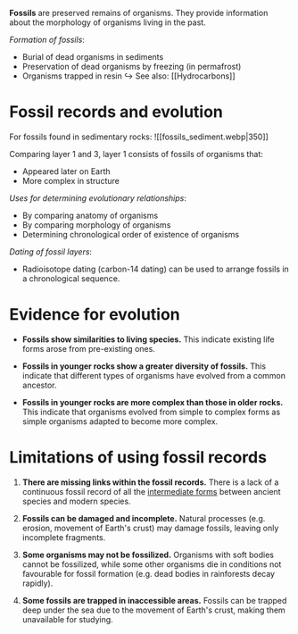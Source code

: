 **Fossils** are <span class="hi-green">preserved remains of organisms</span>. They provide information about the morphology of organisms living in the past.

*Formation of fossils*:
- Burial of dead organisms in <span class="hi-blue">sediments</span>
- Preservation of dead organisms by <span class="hi-blue">freezing</span> (in permafrost)
- Organisms <span class="hi-blue">trapped in resin</span>
↪ See also: [[Hydrocarbons]]

# Fossil records and evolution
For fossils found in sedimentary rocks:
![[fossils_sediment.webp|350]]

Comparing layer 1 and 3, layer 1 consists of fossils of organisms that:
- Appeared later on Earth
- More complex in structure

*Uses for determining evolutionary relationships*:
- By comparing <span class="hi-blue">anatomy</span> of organisms
- By comparing <span class="hi-blue">morphology</span> of organisms
- Determining <span class="hi-blue">chronological order of existence</span> of organisms

*Dating of fossil layers*:
- <span class="hi-blue">Radioisotope dating</span> (carbon-14 dating) can be used to arrange fossils in a chronological sequence.

# Evidence for evolution
- **Fossils show similarities to living species.**
  This indicate <span class="hi-green">existing life forms arose from pre-existing ones</span>.

- **Fossils in younger rocks show a greater diversity of fossils.**
  This indicate that <span class="hi-green">different types of organisms have evolved from a common ancestor</span>.

- **Fossils in younger rocks are more complex than those in older rocks.**
  This indicate that <span class="hi-green">organisms evolved from simple to complex forms</span> as simple organisms adapted to become more complex.

# Limitations of using fossil records
1. **There are missing links within the fossil records.**
   There is a <span class="hi-green">lack of a continuous fossil record of all the <u>intermediate forms</u></span> between ancient species and modern species.

2. **Fossils can be damaged and incomplete.**
   Natural processes (e.g. erosion, movement of Earth's crust) may damage fossils, leaving only <span class="hi-blue">incomplete fragments</span>.

3. **Some organisms may not be fossilized.**
   <span class="hi-green">Organisms with soft bodies cannot be fossilized</span>, while some other organisms die in conditions not favourable for fossil formation (e.g. dead bodies in rainforests decay rapidly).

4. **Some fossils are trapped in inaccessible areas.**
   Fossils can be trapped deep under the sea due to the movement of Earth's crust, making them unavailable for studying.
